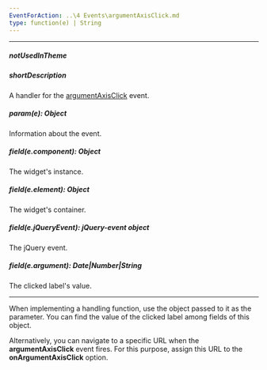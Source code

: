 ```yaml
---
EventForAction: ..\4 Events\argumentAxisClick.md
type: function(e) | String
---
```

---
##### notUsedInTheme

##### shortDescription
A handler for the [argumentAxisClick](/api-reference/20%20Data%20Visualization%20Widgets/dxPolarChart/4%20Events/argumentAxisClick.md '/Documentation/ApiReference/Data_Visualization_Widgets/dxPolarChart/Events/#argumentAxisClick') event.

##### param(e): Object
Information about the event.

##### field(e.component): Object
The widget's instance.

##### field(e.element): Object
The widget's container.

##### field(e.jQueryEvent): jQuery-event object
The jQuery event.

##### field(e.argument): Date|Number|String
The clicked label's value.

---
When implementing a handling function, use the object passed to it as the parameter. You can find the value of the clicked label among fields of this object.

Alternatively, you can navigate to a specific URL when the **argumentAxisClick** event fires. For this purpose, assign this URL to the **onArgumentAxisClick** option.